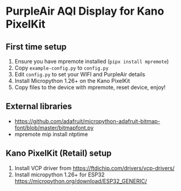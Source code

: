 # PurpleAir AQI Display for Kano PixelKit

## First time setup
1. Ensure you have mpremote installed (`pipx install mpremote`)
2. Copy `example-config.py` to `config.py`
3. Edit `config.py` to set your WIFI and PurpleAir details
4. Install Micropython 1.26+ on the Kano PixelKit
5. Copy files to the device with mpremote, reset device, enjoy!


## External libraries
* https://github.com/adafruit/micropython-adafruit-bitmap-font/blob/master/bitmapfont.py
* mpremote mip install ntptime


## Kano PixelKit (Retail) setup

1. Install VCP driver from https://ftdichip.com/drivers/vcp-drivers/
2. Install micropython 1.26+ for ESP32 https://micropython.org/download/ESP32_GENERIC/


